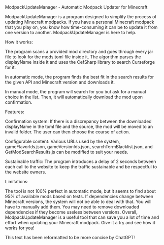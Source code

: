 ModpackUpdateManager - Automatic Modpack Updater for Minecraft

ModpackUpdateManager is a program designed to simplify the process of updating Minecraft modpacks. 
If you have a personal Minecraft modpack that you play on, you know how time-consuming it can be to update it from one version to another. 
ModpackUpdateManager is here to help.


How it works:

The program scans a provided mod directory and goes through every jar file to look for the mods.toml file inside it.
The algorithm parses the displayName inside it and uses the CefSharp library to search Curseforge for it.

In automatic mode, the program finds the best fit in the search results for the given API and Minecraft version and downloads it.

In manual mode, the program will search for you but ask for a manual choice in the list. Then, it will automatically download the mod upon confirmation.


Features:

Confirmation system: If there is a discrepancy between the downloaded displayName in the toml file and the source, the mod will be moved to an invalid folder. The user can then choose the course of action.

Configurable content: Various URLs used by the system, gameFlavorIds.json, gameVersionIds.json, searchTermBlacklist.json, and GetModSearchResults.js can be modified to suit your needs.

Sustainable traffic: The program introduces a delay of 2 seconds between each call to the website to keep the traffic sustainable and be respectful to the website owners.


Limitations:

The tool is not 100% perfect in automatic mode, but it seems to find about 95% of available mods based on tests.
If dependencies change between Minecraft versions, the system will not be able to deal with that. You will have to manually add them.
You may need to remove downloaded dependencies if they become useless between versions.
Overall, ModpackUpdateManager is a useful tool that can save you a lot of time and effort when updating your Minecraft modpack. Give it a try and see how it works for you!

This text has been reformatted to be more concise by ChatGPT!
